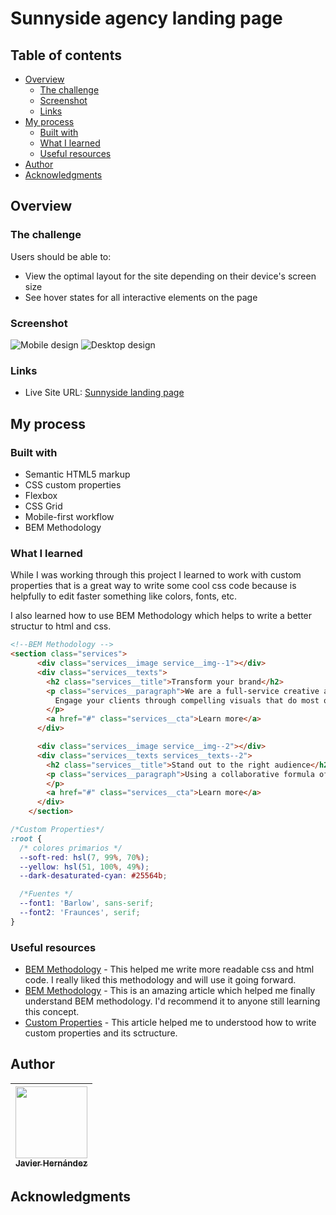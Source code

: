 # Sunnyside agency landing page

## Table of contents

- [Overview](#overview)
  - [The challenge](#the-challenge)
  - [Screenshot](#screenshot)
  - [Links](#links)
- [My process](#my-process)
  - [Built with](#built-with)
  - [What I learned](#what-i-learned)
  - [Useful resources](#useful-resources)
- [Author](#author)
- [Acknowledgments](#acknowledgments)

## Overview

### The challenge

Users should be able to:

- View the optimal layout for the site depending on their device's screen size
- See hover states for all interactive elements on the page

### Screenshot

  ![Mobile design](./design/Sunnyside-agency-landing-page-mobile.png)
  ![Desktop design](./design/Sunnyside-agency-landing-page-desktop.png)

### Links

- Live Site URL: [Sunnyside landing page](https://inspiring-halva-1dfbc3.netlify.app)

## My process

### Built with

- Semantic HTML5 markup
- CSS custom properties
- Flexbox
- CSS Grid
- Mobile-first workflow
- BEM Methodology

### What I learned

While I was working through this project I learned to work with custom properties that is a great way to write some cool css code because is helpfully to edit faster something like colors, fonts, etc.

I also learned how to use BEM Methodology which helps to write a better structur to html and css.

```html
<!--BEM Methodology -->
<section class="services">
      <div class="services__image service__img--1"></div>
      <div class="services__texts">
        <h2 class="services__title">Transform your brand</h2>
        <p class="services__paragraph">We are a full-service creative agency specializing in helping brands grow fast. 
          Engage your clients through compelling visuals that do most of the marketing for you.
        </p>
        <a href="#" class="services__cta">Learn more</a>
      </div>

      <div class="services__image service__img--2"></div>
      <div class="services__texts services__texts--2">
        <h2 class="services__title">Stand out to the right audience</h2>
        <p class="services__paragraph">Using a collaborative formula of designers, researchers, photographers, videographers, and copywriters, we’ll build and extend your brand in digital places. 
        </p>
        <a href="#" class="services__cta">Learn more</a>
      </div>
    </section>
```

```css
/*Custom Properties*/
:root {
  /* colores primarios */
  --soft-red: hsl(7, 99%, 70%);
  --yellow: hsl(51, 100%, 49%);
  --dark-desaturated-cyan: #25564b;

  /*Fuentes */
  --font1: 'Barlow', sans-serif;
  --font2: 'Fraunces', serif;
}
```
<!--
```js
const proudOfThisFunc = () => {
  console.log("🎉");
};
```
-->

### Useful resources

- [BEM Methodology](https://www.youtube.com/watch?v=YaAkV--25fg&t=192s) - This helped me write more readable css and html code. I really liked this methodology and will use it going forward.
- [BEM Methodology](https://getbem.com/introduction/) - This is an amazing article which helped me finally understand BEM methodology. I'd recommend it to anyone still learning this concept.
- [Custom Properties](https://developer.mozilla.org/en-US/docs/Web/CSS/Using_CSS_custom_properties) - This article helped me to understood how to write custom properties and its sctructure.

## Author
|  [<img src="https://avatars.githubusercontent.com/u/101728364?s=400&u=45dc631ad7ca990ab69665bb5d8f511f83266cf3&v=4" width=115><br><sub>Javier Hernández</sub>](https://github.com/Javilh97)  |
| :---: |

<!--- Website - [Add your name here](https://www.your-site.com)-->
<!--- Frontend Mentor - [@yourusername](https://www.frontendmentor.io/profile/yourusername)-->
<!--- Twitter - [@yourusername](https://www.twitter.com/yourusername)-->

## Acknowledgments


